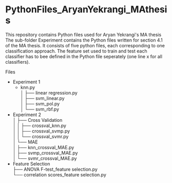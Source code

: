 # PythonFiles_AryanYekrangi_MAthesis
This repository contains Python files used for Aryan Yekrangi's MA thesis
The sub-folder Experiment contains the Python files written for section 4.1 of the MA thesis. It consists of five python files, each corresponding to one classification approach. The feature set used to train and test each classifier has to bee defined in the Python file seperately (one line x for all classifiers).


Files <br/>
- Experiment 1
    - knn.py <br/>
│   ├── linear regression.py <br/>
│   ├── svm_linear.py <br/>
│   ├── svm_pol.py <br/>
│   └── svm_rbf.py <br/>
- Experiment 2 <br/>
│   ├── Cross Validation <br/>
│   │   ├── crossval_knn.py <br/>
│   │   ├── crossval_svmp.py <br/>
│   │   └── crossval_svmr.py <br/>
│   └── MAE <br/>
│       ├── knn_crossval_MAE.py <br/>
│       ├── svmp_crossval_MAE.py <br/>
│       └── svmr_crossval_MAE.py <br/>
- Feature Selection <br/>
    ├── ANOVA F-test_feature selection.py <br/> 
    └── correlation scores_feature selection.py <br/>

